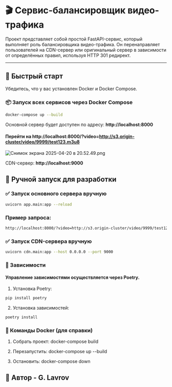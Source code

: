 # 🎬 Сервис-балансировщик видео-трафика

Проект представляет собой простой FastAPI-сервис, который выполняет роль балансировщика видео-трафика. 
Он перенаправляет пользователей на CDN-сервер или оригинальный сервер в зависимости от определённых правил, используя HTTP 301 редирект.

---

## 🚀 Быстрый старт

Убедитесь, что у вас установлен Docker и Docker Compose.

### 📦 Запуск всех сервисов через Docker Compose

```bash
docker-compose up --build
```

Основной сервер будет доступен по адресу: **http://localhost:8000**

#### Перейти на http://localhost:8000/?video=http://s3.origin-cluster/video/9999/test123.m3u8

![Снимок экрана 2025-04-20 в 20.52.49.png](..%2F..%2F..%2F..%2Fvar%2Ffolders%2Fnl%2F0ts7cj6j71b1t0z6bwpmwr8h0000gq%2FT%2FTemporaryItems%2FNSIRD_screencaptureui_SUE78a%2F%D0%A1%D0%BD%D0%B8%D0%BC%D0%BE%D0%BA%20%D1%8D%D0%BA%D1%80%D0%B0%D0%BD%D0%B0%202025-04-20%20%D0%B2%2020.52.49.png)

CDN-сервер: **http://localhost:9000**

## 🧪 Ручной запуск для разработки
### ✅ Запуск основного сервера вручную
```bash
uvicorn app.main:app --reload
```

### Пример запроса:

```bash
http://localhost:8000/?video=http://s3.origin-cluster/video/9999/test123.m3u8
```

### ✅ Запуск CDN-сервера вручную
```bash
uvicorn cdn.main:app --host 0.0.0.0 --port 9000
```

### 🔧 Зависимости
#### Управление зависимостями осуществляется через Poetry.

1. Установка Poetry:
```bash
pip install poetry
```

2. Установка зависимостей:

```bash
poetry install
```

### 🧰 Команды Docker (для справки)
1. Собрать проект: docker-compose build

2. Перезапустить: docker-compose up --build

3. Остановить: docker-compose down

## 👤 Автор - G. Lavrov